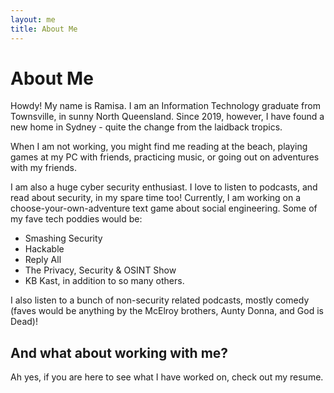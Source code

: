 ```yaml
---
layout: me
title: About Me
---
```


# About Me

Howdy! My name is Ramisa. I am an Information Technology graduate from Townsville, in sunny North Queensland. Since 2019, however, I have found a new home in Sydney - quite the change from the laidback tropics.

When I am not working, you might find me reading at the beach, playing games at my PC with friends, practicing music, or going out on adventures with my friends.

I am also a huge cyber security enthusiast. I love to listen to podcasts, and read about security, in my spare time too! Currently, I am working on a choose-your-own-adventure text game about social engineering.
Some of my fave tech poddies would be:
- Smashing Security
- Hackable
- Reply All
- The Privacy, Security & OSINT Show
- KB Kast,
in addition to so many others.

I also listen to a bunch of non-security related podcasts, mostly comedy (faves would be anything by the McElroy brothers, Aunty Donna, and God is Dead)!

## And what about working with me?

Ah yes, if you are here to see what I have worked on, check out my resume.
